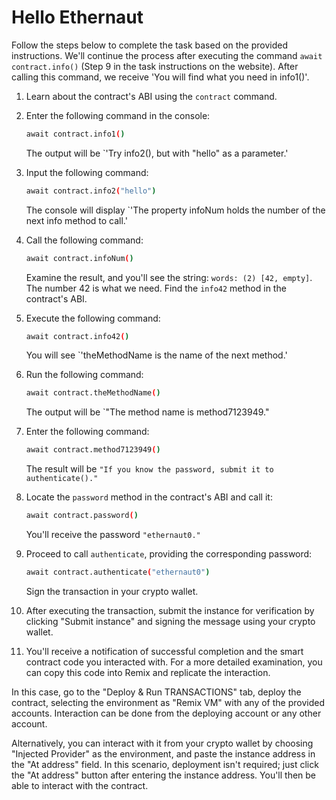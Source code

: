 # Hello Ethernaut

Follow the steps below to complete the task based on the provided instructions. We'll continue the process after executing the command `await contract.info()` (Step 9 in the task instructions on the website). After calling this command, we receive 'You will find what you need in info1()'.

1. Learn about the contract's ABI using the `contract` command.

2. Enter the following command in the console:

    ```bash
    await contract.info1()
    ```

    The output will be `'Try info2(), but with "hello" as a parameter.'

3. Input the following command:

    ```bash
    await contract.info2("hello")
    ```

    The console will display `'The property infoNum holds the number of the next info method to call.'

4. Call the following command:

    ```bash
    await contract.infoNum()
    ```

    Examine the result, and you'll see the string: `words: (2) [42, empty]`. The number 42 is what we need. Find the `info42` method in the contract's ABI.

5. Execute the following command:

    ```bash
    await contract.info42()
    ```

    You will see `'theMethodName is the name of the next method.'

6. Run the following command:

    ```bash
    await contract.theMethodName()
    ```

    The output will be `"The method name is method7123949."

7. Enter the following command:

    ```bash
    await contract.method7123949()
    ```

    The result will be `"If you know the password, submit it to authenticate()."`

8. Locate the `password` method in the contract's ABI and call it:

    ```bash
    await contract.password()
    ```

    You'll receive the password `"ethernaut0."`

9. Proceed to call `authenticate`, providing the corresponding password:

    ```bash
    await contract.authenticate("ethernaut0")
    ```

    Sign the transaction in your crypto wallet.

10. After executing the transaction, submit the instance for verification by clicking "Submit instance" and signing the message using your crypto wallet.

11. You'll receive a notification of successful completion and the smart contract code you interacted with. For a more detailed examination, you can copy this code into Remix and replicate the interaction.
 
 In this case, go to the "Deploy & Run TRANSACTIONS" tab, deploy the contract, selecting the environment as "Remix VM" with any of the provided accounts. Interaction can be done from the deploying account or any other account.
 
 Alternatively, you can interact with it from your crypto wallet by choosing "Injected Provider" as the environment, and paste the instance address in the "At address" field. In this scenario, deployment isn't required; just click the "At address" button after entering the instance address. You'll then be able to interact with the contract. 
